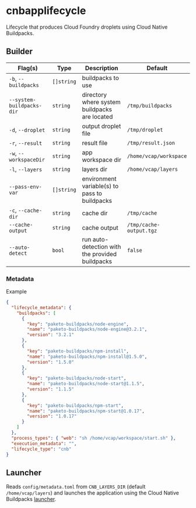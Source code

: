 # cnbapplifecycle

Lifecycle that produces Cloud Foundry droplets using Cloud Native Buildpacks.

## Builder

| Flag(s)                   | Type       | Description                                     | Default                 |
| ------------------------- | ---------- | ----------------------------------------------- | ----------------------- |
| `-b`, `--buildpacks`      | `[]string` | buildpacks to use                               |                         |
| `--system-buildpacks-dir` | `string`   | directory where system buildpacks are located   | `/tmp/buildpacks`       |
| `-d`, `--droplet`         | `string`   | output droplet file                             | `/tmp/droplet`          |
| `-r`, `--result`          | `string`   | result file                                     | `/tmp/result.json`      |
| `-w`, `--workspaceDir`    | `string`   | app workspace dir                               | `/home/vcap/workspace`  |
| `-l`, `--layers`          | `string`   | layers dir                                      | `/home/vcap/layers`     |
| `--pass-env-var`          | `[]string` | environment variable(s) to pass to buildpacks   |                         |
| `-c`, `--cache-dir`       | `string`   | cache dir                                       | `/tmp/cache`            |
| `--cache-output`          | `string`   | cache output                                    | `/tmp/cache-output.tgz` |
| `--auto-detect`           | `bool`     | run auto-detection with the provided buildpacks | `false`                 |

### Metadata

Example

```json
{
  "lifecycle_metadata": {
    "buildpacks": [
      {
        "key": "paketo-buildpacks/node-engine",
        "name": "paketo-buildpacks/node-engine@3.2.1",
        "version": "3.2.1"
      },
      {
        "key": "paketo-buildpacks/npm-install",
        "name": "paketo-buildpacks/npm-install@1.5.0",
        "version": "1.5.0"
      },
      {
        "key": "paketo-buildpacks/node-start",
        "name": "paketo-buildpacks/node-start@1.1.5",
        "version": "1.1.5"
      },
      {
        "key": "paketo-buildpacks/npm-start",
        "name": "paketo-buildpacks/npm-start@1.0.17",
        "version": "1.0.17"
      }
    ]
  },
  "process_types": { "web": "sh /home/vcap/workspace/start.sh" },
  "execution_metadata": "",
  "lifecycle_type": "cnb"
}
```

## Launcher

Reads `config/metadata.toml` from `CNB_LAYERS_DIR` (default `/home/vcap/layers`) and launches the application using the Cloud Native Buildpacks [launcher](https://github.com/buildpacks/lifecycle).
